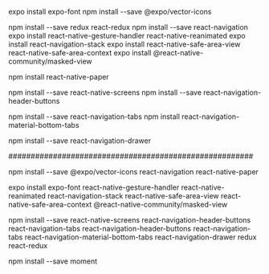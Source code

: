 expo install expo-font
npm install --save @expo/vector-icons

npm install --save redux react-redux
npm install --save react-navigation
expo install react-native-gesture-handler react-native-reanimated
expo install react-navigation-stack
expo install react-native-safe-area-view react-native-safe-area-context
expo install @react-native-community/masked-view

npm install react-native-paper

npm install --save react-native-screens
npm install --save react-navigation-header-buttons

npm install --save react-navigation-tabs
npm install react-navigation-material-bottom-tabs

npm install --save react-navigation-drawer

#######################################################

npm install --save @expo/vector-icons react-navigation react-native-paper

expo install expo-font react-native-gesture-handler react-native-reanimated react-navigation-stack react-native-safe-area-view react-native-safe-area-context @react-native-community/masked-view

npm install --save react-native-screens react-navigation-header-buttons react-navigation-tabs react-navigation-header-buttons react-navigation-tabs react-navigation-material-bottom-tabs react-navigation-drawer redux react-redux

npm install --save moment
